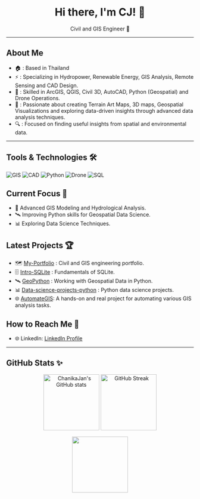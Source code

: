 
<h1 align="center">Hi there, I'm CJ! 👋</h1>

<p align="center">
   Civil and GIS Engineer 👷
</p>

---

##  About Me 
- 🏠 : Based in Thailand
- ⚡ : Specializing in Hydropower, Renewable Energy, GIS Analysis, Remote Sensing and CAD Design.
- 🔨 : Skilled in ArcGIS, QGIS, Civil 3D, AutoCAD, Python (Geospatial) and Drone Operations.
- 🎨 : Passionate about creating Terrain Art Maps, 3D maps, Geospatial Visualizations and exploring data-driven insights through advanced data analysis techniques.
- 🔍 : Focused on finding useful insights from spatial and environmental data.

---
## Tools & Technologies 🛠️ 
![GIS](https://img.shields.io/badge/GIS-ArcGIS%20%7C%20QGIS-blue?style=flat&logo=google-earth)
![CAD](https://img.shields.io/badge/CAD-AutoCAD%20%7C%20Civil%203D-red?style=flat&logo=autodesk)
![Python](https://img.shields.io/badge/Python-Geospatial%20Analysis-yellow?style=flat&logo=python)
![Drone](https://img.shields.io/badge/Drone-Photogrammetry-green?style=flat&logo=dji)
![SQL](https://img.shields.io/badge/SQL-Data%20Analysis-lightgrey?style=flat&logo=postgresql)

##  Current Focus 🚀 
- 🌊 Advanced GIS Modeling and Hydrological Analysis.
- 🛰️ Improving Python skills for Geospatial Data Science.
- 📊 Exploring Data Science Techniques. 

## Latest Projects 🏆
- 🗺️ [My-Portfolio](https://github.com/ChanikaJan/CJ_Civil-Gis-Portfolio) : Civil and GIS engineering portfolio.
- 🗄️ [Intro-SQLite](https://github.com/ChanikaJan/Intro-SQLite) : Fundamentals of SQLite. 
- 🛰️ [GeoPython](https://github.com/ChanikaJan/GeoPython) : Working with Geospatial Data in Python.
- 📊 [Data-science-projects-python](https://github.com/ChanikaJan/data-science-projects-python) : Python data science projects.
-  🌐 [AutomateGIS](https://github.com/ChanikaJan/AutomateGIS): A hands-on and real project for automating various GIS analysis tasks.

## How to Reach Me 📨
- 🌐 LinkedIn: [LinkedIn Profile](https://linkedin.com/in/chanika-janlueng)


---
## GitHub Stats ✨ 

<p align="center">
  <img src="https://github-readme-stats.vercel.app/api?username=ChanikaJan&show_icons=true&theme=radical" alt="ChanikaJan's GitHub stats" height="150" />
  <img src="https://github-readme-streak-stats.herokuapp.com/?user=ChanikaJan&theme=radical" alt="GitHub Streak" height="150"/>
</p>

<p align="center">
  <img src="https://github-readme-stats.vercel.app/api/top-langs/?username=ChanikaJan&layout=compact&theme=radical" height="150"/>
</p>
